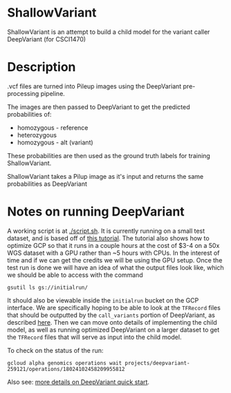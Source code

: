 # ShallowVariant

ShallowVariant is an attempt to build a child model for the variant caller DeepVariant (for CSCI1470)

# Description

.vcf files are turned into Pileup images using the DeepVariant pre-processing pipeline.

The images are then passed to DeepVariant to get the predicted probabilities of:
* homozygous - reference
* heterozygous
* homozygous - alt (variant)

These probabilities are then used as the ground truth labels for training ShallowVariant.

ShallowVariant takes a Pilup image as it's input and returns the same probabilities as DeepVariant

# Notes on running DeepVariant

A working script is at [./script.sh](script.sh). It is currently running on a small test dataset, and is based off of [this tutorial](https://cloud.google.com/life-sciences/docs/tutorials/deepvariant). The tutorial also shows how to optimize GCP so that it runs in a couple hours at the cost of $3-4 on a 50x WGS dataset with a GPU rather than ~5 hours with CPUs. In the interest of time and if we can get the credits we will be using the GPU setup. Once the test run is done we will have an idea of what the output files look like, which we should be able to access with the command

```
gsutil ls gs://initialrun/
```

It should also be viewable inside the `initialrun` bucket on the GCP interface. We are specifically hoping to be able to look at the `TFRecord` files that should be outputted by the `call_variants` portion of DeepVariant, as described [here](https://github.com/google/deepvariant/blob/r0.9/docs/deepvariant-details.md). Then we can move onto details of implementing the child model, as well as running optimized DeepVariant on a larger dataset to get the `TFRecord` files that will serve as input into the child model.

To check on the status of the run:

```
gcloud alpha genomics operations wait projects/deepvariant-259121/operations/18024102458209955812
```

Also see: [more details on DeepVariant quick start](https://github.com/google/deepvariant/blob/r0.9/docs/deepvariant-quick-start.md).

